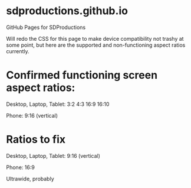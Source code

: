 # sdproductions.github.io

GitHub Pages for SDProductions

Will redo the CSS for this page to make device compatibility not trashy at some point, but here are the supported and non-functioning aspect ratios currently.

# Confirmed functioning screen aspect ratios:
Desktop, Laptop, Tablet:
3:2
4:3
16:9
16:10

Phone:
9:16 (vertical)

# Ratios to fix
Desktop, Laptop, Tablet:
9:16 (vertical)

Phone:
16:9

Ultrawide, probably
